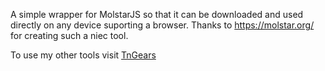 A simple wrapper for MolstarJS so that it can be downloaded and used directly on any device suporting a browser. Thanks to https://molstar.org/ for creating such a niec tool. 

To use my other tools visit [TnGears](https://tngears.shohanlab.com)
